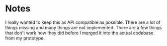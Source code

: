 # Notes

I really wanted to keep this as API compatible as possible. There are a lot of things missing and many things are not implemented. There are a few things that don't work how they did before I merged it into the actual codebase from my prototype. 